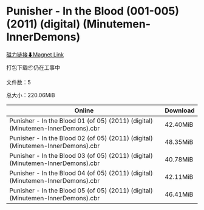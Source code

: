 # Punisher - In the Blood (001-005) (2011) (digital) (Minutemen-InnerDemons)

[磁力链接⬇Magnet Link](magnet:?xt=urn:btih:81e8145754c584e7652738300006bb904672dd12&dn=Punisher%20-%20In%20the%20Blood%20%28001-005%29%20%282011%29%20%28digital%29%20%28Minutemen-InnerDemons%29)

打包下载📦仍在工事中

文件数：5

总大小：220.06MiB

Online | Download
--- | ---
Punisher - In the Blood 01 (of 05) (2011) (digital) (Minutemen-InnerDemons).cbr | 42.40MiB
Punisher - In the Blood 02 (of 05) (2011) (digital) (Minutemen-InnerDemons).cbr | 48.35MiB
Punisher - In the Blood 03 (of 05) (2011) (digital) (Minutemen-InnerDemons).cbr | 40.78MiB
Punisher - In the Blood 04 (of 05) (2011) (digital) (Minutemen-InnerDemons).cbr | 42.11MiB
Punisher - In the Blood 05 (of 05) (2011) (digital) (Minutemen-InnerDemons).cbr | 46.41MiB